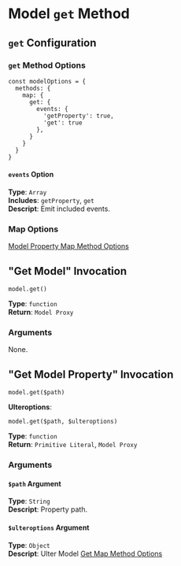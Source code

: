 # Model `get` Method
## `get` Configuration
### `get` Method Options
```
const modelOptions = {
  methods: {
    map: {
      get: {
        events: {
          'getProperty': true,
          'get': true
        },
      }
    }
  }
}
```
#### `events` Option
**Type**: `Array`  
**Includes**: `getProperty`, `get`  
**Descript**: Emit included events.  

### Map Options
[Model Property Map Method Options](../index.md#path-options)

## "Get Model" Invocation
```
model.get()
```
**Type**: `function`  
**Return**: `Model Proxy`  
### Arguments
None.  

## "Get Model Property" Invocation
```
model.get($path)
```
**Ulteroptions**:  
```
model.get($path, $ulteroptions)
```
**Type**: `function`  
**Return**: `Primitive Literal`, `Model Proxy`
### Arguments
#### `$path` Argument
**Type**: `String`  
**Descript**: Property path. 
#### `$ulteroptions` Argument
**Type**: `Object`  
**Descript**: Ulter Model [Get Map Method Options](#get-method-options)